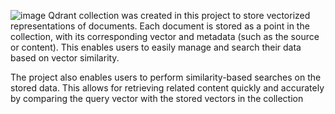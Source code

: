 ![image](https://github.com/user-attachments/assets/dc4dd212-6399-4fd8-b49b-8d8fd197638a)
Qdrant collection was created in this project to store vectorized representations of documents. Each document is stored as a point in the collection, with its corresponding vector and metadata (such as the source or content). This enables users to easily manage and search their data based on vector similarity.

The project also enables users to perform similarity-based searches on the stored data. This allows for retrieving related content quickly and accurately by comparing the query vector with the stored vectors in the collection
